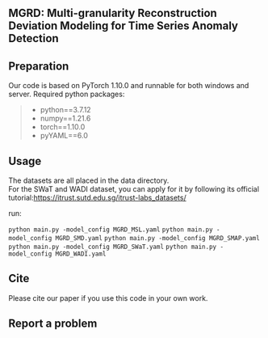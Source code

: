 ## MGRD: Multi-granularity Reconstruction Deviation Modeling for Time Series Anomaly Detection

## Preparation

Our code is based on PyTorch 1.10.0 and runnable for both windows and server. Required python packages:

> + python==3.7.12
> + numpy==1.21.6
> + torch==1.10.0
> + pyYAML==6.0

## Usage

The datasets are all placed in the data directory. \
For the SWaT and WADI dataset, you can apply for it by following its official tutorial:https://itrust.sutd.edu.sg/itrust-labs_datasets/



run:

```python main.py -model_config MGRD_MSL.yaml```
```python main.py -model_config MGRD_SMD.yaml```
```python main.py -model_config MGRD_SMAP.yaml```
```python main.py -model_config MGRD_SWaT.yaml```
```python main.py -model_config MGRD_WADI.yaml```

## Cite

Please cite our paper if you use this code in your own work.




## Report a problem

